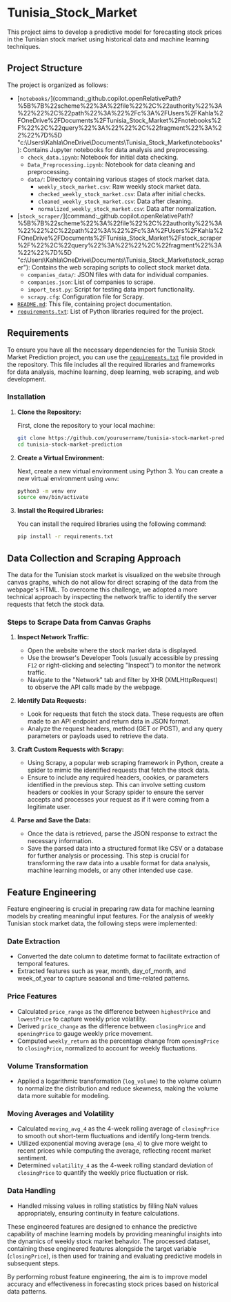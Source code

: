 # Tunisia_Stock_Market

This project aims to develop a predictive model for forecasting stock prices in the Tunisian stock market using historical data and machine learning techniques.

## Project Structure

The project is organized as follows:

- [`notebooks/`](command:_github.copilot.openRelativePath?%5B%7B%22scheme%22%3A%22file%22%2C%22authority%22%3A%22%22%2C%22path%22%3A%22%2Fc%3A%2FUsers%2FKahla%2FOneDrive%2FDocuments%2FTunisia_Stock_Market%2Fnotebooks%2F%22%2C%22query%22%3A%22%22%2C%22fragment%22%3A%22%22%7D%5D "c:\Users\Kahla\OneDrive\Documents\Tunisia_Stock_Market\notebooks\"): Contains Jupyter notebooks for data analysis and preprocessing.
  - `check_data.ipynb`: Notebook for initial data checking.
  - `Data_Preprocessing.ipynb`: Notebook for data cleaning and preprocessing.
  - `data/`: Directory containing various stages of stock market data.
    - `weekly_stock_market.csv`: Raw weekly stock market data.
    - `checked_weekly_stock_market.csv`: Data after initial checks.
    - `cleaned_weekly_stock_market.csv`: Data after cleaning.
    - `normalized_weekly_stock_market.csv`: Data after normalization.
- [`stock_scraper/`](command:_github.copilot.openRelativePath?%5B%7B%22scheme%22%3A%22file%22%2C%22authority%22%3A%22%22%2C%22path%22%3A%22%2Fc%3A%2FUsers%2FKahla%2FOneDrive%2FDocuments%2FTunisia_Stock_Market%2Fstock_scraper%2F%22%2C%22query%22%3A%22%22%2C%22fragment%22%3A%22%22%7D%5D "c:\Users\Kahla\OneDrive\Documents\Tunisia_Stock_Market\stock_scraper\"): Contains the web scraping scripts to collect stock market data.
  - `companies_data/`: JSON files with data for individual companies.
  - `companies.json`: List of companies to scrape.
  - `import_test.py`: Script for testing data import functionality.
  - `scrapy.cfg`: Configuration file for Scrapy.
- [`README.md`](command:_github.copilot.openRelativePath?%5B%7B%22scheme%22%3A%22file%22%2C%22authority%22%3A%22%22%2C%22path%22%3A%22%2Fc%3A%2FUsers%2FKahla%2FOneDrive%2FDocuments%2FTunisia_Stock_Market%2FREADME.md%22%2C%22query%22%3A%22%22%2C%22fragment%22%3A%22%22%7D%5D "c:\Users\Kahla\OneDrive\Documents\Tunisia_Stock_Market\README.md"): This file, containing project documentation.
- [`requirements.txt`](command:_github.copilot.openRelativePath?%5B%7B%22scheme%22%3A%22file%22%2C%22authority%22%3A%22%22%2C%22path%22%3A%22%2Fc%3A%2FUsers%2FKahla%2FOneDrive%2FDocuments%2FTunisia_Stock_Market%2Frequirements.txt%22%2C%22query%22%3A%22%22%2C%22fragment%22%3A%22%22%7D%5D "c:\Users\Kahla\OneDrive\Documents\Tunisia_Stock_Market\requirements.txt"): List of Python libraries required for the project.

## Requirements

To ensure you have all the necessary dependencies for the Tunisia Stock Market Prediction project, you can use the [`requirements.txt`](command:_github.copilot.openRelativePath?%5B%7B%22scheme%22%3A%22file%22%2C%22authority%22%3A%22%22%2C%22path%22%3A%22%2Fc%3A%2FUsers%2FKahla%2FOneDrive%2FDocuments%2FTunisia_Stock_Market%2Frequirements.txt%22%2C%22query%22%3A%22%22%2C%22fragment%22%3A%22%22%7D%5D "c:\Users\Kahla\OneDrive\Documents\Tunisia_Stock_Market\requirements.txt") file provided in the repository. This file includes all the required libraries and frameworks for data analysis, machine learning, deep learning, web scraping, and web development.

### Installation

1. **Clone the Repository:**

   First, clone the repository to your local machine:

   ```bash
   git clone https://github.com/yourusername/tunisia-stock-market-prediction.git
   cd tunisia-stock-market-prediction
   ```

2. **Create a Virtual Environment:**

   Next, create a new virtual environment using Python 3. You can create a new virtual environment using `venv`:

   ```bash
   python3 -m venv env
   source env/bin/activate
   ```

3. **Install the Required Libraries:**

   You can install the required libraries using the following command:

   ```bash
   pip install -r requirements.txt
   ```

## Data Collection and Scraping Approach

The data for the Tunisian stock market is visualized on the website through canvas graphs, which do not allow for direct scraping of the data from the webpage's HTML. To overcome this challenge, we adopted a more technical approach by inspecting the network traffic to identify the server requests that fetch the stock data.

### Steps to Scrape Data from Canvas Graphs

1. **Inspect Network Traffic:**
   - Open the website where the stock market data is displayed.
   - Use the browser's Developer Tools (usually accessible by pressing `F12` or right-clicking and selecting "Inspect") to monitor the network traffic.
   - Navigate to the "Network" tab and filter by XHR (XMLHttpRequest) to observe the API calls made by the webpage.

2. **Identify Data Requests:**
   - Look for requests that fetch the stock data. These requests are often made to an API endpoint and return data in JSON format.
   - Analyze the request headers, method (GET or POST), and any query parameters or payloads used to retrieve the data.

3. **Craft Custom Requests with Scrapy:**
   - Using Scrapy, a popular web scraping framework in Python, create a spider to mimic the identified requests that fetch the stock data.
   - Ensure to include any required headers, cookies, or parameters identified in the previous step. This can involve setting custom headers or cookies in your Scrapy spider to ensure the server accepts and processes your request as if it were coming from a legitimate user.

4. **Parse and Save the Data:**
   - Once the data is retrieved, parse the JSON response to extract the necessary information.
   - Save the parsed data into a structured format like CSV or a database for further analysis or processing. This step is crucial for transforming the raw data into a usable format for data analysis, machine learning models, or any other intended use case.

## Feature Engineering

Feature engineering is crucial in preparing raw data for machine learning models by creating meaningful input features. For the analysis of weekly Tunisian stock market data, the following steps were implemented:

### Date Extraction

- Converted the date column to datetime format to facilitate extraction of temporal features.
- Extracted features such as year, month, day_of_month, and week_of_year to capture seasonal and time-related patterns.

### Price Features

- Calculated `price_range` as the difference between `highestPrice` and `lowestPrice` to capture weekly price volatility.
- Derived `price_change` as the difference between `closingPrice` and `openingPrice` to gauge weekly price movement.
- Computed `weekly_return` as the percentage change from `openingPrice` to `closingPrice`, normalized to account for weekly fluctuations.

### Volume Transformation

- Applied a logarithmic transformation (`log_volume`) to the volume column to normalize the distribution and reduce skewness, making the volume data more suitable for modeling.

### Moving Averages and Volatility

- Calculated `moving_avg_4` as the 4-week rolling average of `closingPrice` to smooth out short-term fluctuations and identify long-term trends.
- Utilized exponential moving average (`ema_4`) to give more weight to recent prices while computing the average, reflecting recent market sentiment.
- Determined `volatility_4` as the 4-week rolling standard deviation of `closingPrice` to quantify the weekly price fluctuation or risk.

### Data Handling

- Handled missing values in rolling statistics by filling NaN values appropriately, ensuring continuity in feature calculations.

These engineered features are designed to enhance the predictive capability of machine learning models by providing meaningful insights into the dynamics of weekly stock market behavior. The processed dataset, containing these engineered features alongside the target variable (`closingPrice`), is then used for training and evaluating predictive models in subsequent steps.

By performing robust feature engineering, the aim is to improve model accuracy and effectiveness in forecasting stock prices based on historical data patterns.
